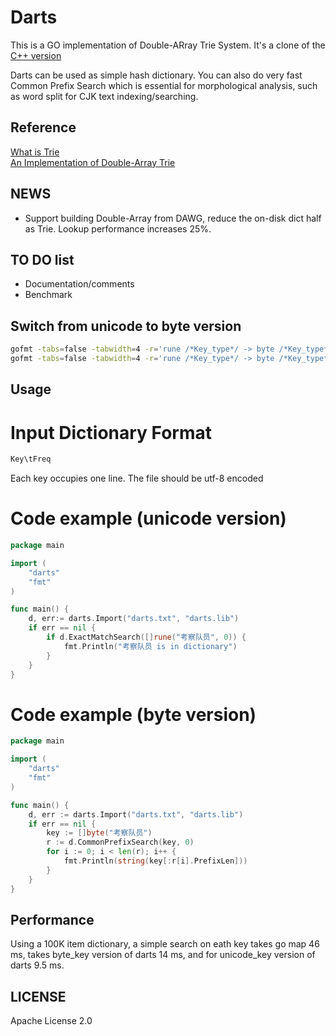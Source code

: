 Darts
=====
This is a GO implementation of Double-ARray Trie System. It's a clone of the [C++ version](http://chasen.org/~taku/software/darts/) 

Darts can be used as simple hash dictionary. You can also do very fast Common Prefix Search which is essential for morphological analysis, such as word split for CJK text indexing/searching.

Reference
---------
[What is Trie](http://en.wikipedia.org/wiki/Trie)   
[An Implementation of Double-Array Trie](http://linux.thai.net/~thep/datrie/datrie.html)

NEWS
----------
* Support building Double-Array from DAWG, reduce the on-disk dict half as Trie. Lookup performance increases 25%.

TO DO list
----------
* Documentation/comments
* Benchmark

Switch from unicode to byte version
----------------------
```sh
gofmt -tabs=false -tabwidth=4 -r='rune /*Key_type*/ -> byte /*Key_type*/' -w darts.go
gofmt -tabs=false -tabwidth=4 -r='rune /*Key_type*/ -> byte /*Key_type*/' -w dawg.go
```

Usage
---------
# Input Dictionary Format
```sh
Key\tFreq
```
Each key occupies one line. The file should be utf-8 encoded

# Code example (unicode version)
```go
package main

import (
    "darts"
    "fmt"
)

func main() {
    d, err:= darts.Import("darts.txt", "darts.lib")
    if err == nil {
        if d.ExactMatchSearch([]rune("考察队员", 0)) {
            fmt.Println("考察队员 is in dictionary")
        }
    }
}
```
# Code example (byte version)
```go
package main

import (
    "darts"
    "fmt"
)

func main() {
    d, err := darts.Import("darts.txt", "darts.lib")
    if err == nil {
        key := []byte("考察队员")
        r := d.CommonPrefixSearch(key, 0)
        for i := 0; i < len(r); i++ {
            fmt.Println(string(key[:r[i].PrefixLen]))
        }
    }
}
```

Performance
-----------
Using a 100K item dictionary, a simple search on eath key takes go map 46 ms, takes byte\_key version of darts 14 ms, and for unicode\_key version of darts 9.5 ms.

LICENSE
-----------
Apache License 2.0
